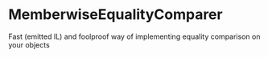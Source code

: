 MemberwiseEqualityComparer
==========================

Fast (emitted IL) and foolproof way of implementing equality comparison on your objects